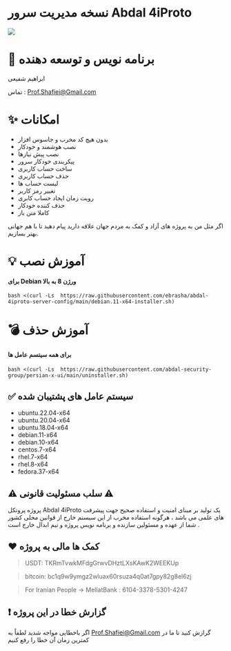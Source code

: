 # نسخه مدیریت سرور  Abdal 4iProto
![](https://raw.githubusercontent.com/ebrasha/abdal-4iproto-server-config/main/shot.jpg)

# 🤵 برنامه نویس و توسعه دهنده
ابراهیم شفیعی

تماس :  Prof.Shafiei@Gmail.com

# ✨ امکانات 
- بدون هیچ کد مخرب و جاسوس افزار
- نصب هوشمند و خودکار
- نصب پیش نیازها
- پیکربندی خودکار سرور
- ساخت حساب کاربری
- حذف حساب کاربری
- لیست حساب ها
- تغییر رمز کاربر
- رویت زمان ایجاد حساب کابری
- حذف کننده خودکار
- کاملا متن باز


اگر مثل من به پروژه های آزاد و کمک به مردم جهان علاقه دارید پیام دهید تا با هم جهانی بهتر بسازیم.



# 💡 آموزش نصب

#### برای Debian ورژن 8 به بالا 
```
bash <(curl -Ls  https://raw.githubusercontent.com/ebrasha/abdal-4iproto-server-config/main/debian.11-x64-installer.sh)
```


# 💣 آموزش حذف

#### برای همه سیتسم عامل ها 

```
bash <(curl -Ls  https://raw.githubusercontent.com/abdal-security-group/persian-x-ui/main/uninstaller.sh)
```

## ✅  سیستم عامل های پشتیبان شده

- ubuntu.22.04-x64
- ubuntu.20.04-x64
- ubuntu.18.04-x64
- debian.11-x64
- debian.10-x64
- centos.7-x64
- rhel.7-x64
- rhel.8-x64
- fedora.37-x64
 
 
 ## ⚠️ سلب مسئولیت قانونی ⚠️

پروژه پروتکل Abdal 4iProto یک تولید بر مبنای امنیت و استفاده صحیح جهت پیشرفت های علمی می باشد ، هرگونه استفاده مخرب از این سیستم خارج از قوانین محلی کشور شما از عهده و مسئولین سازنده و برنامه نویس پروژه و تیم ابدال خارج است . 

## ❤️ کمک ها مالی به پروژه 

> USDT:      TKRmTvwkMFdgGrwvDHztLXsKAwK2WEEKUp

> bitcoin:   bc1q9w9ymgz2wluax60rsuza4q0at7gpy82g8el6zj

> For Iranian People -> MellatBank : 6104-3378-5301-4247

## ❗ گزارش خطا در این پروژه 

 اگر باخطایی مواجه شدید لطفاً به Prof.Shafiei@Gmail.com گرازش کنید تا ما در کمترین زمان آن خطا را رفع کنیم



